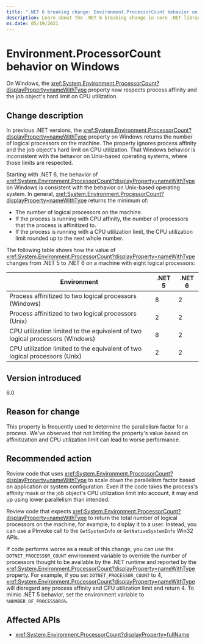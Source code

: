 ```yaml
---
title: ".NET 6 breaking change: Environment.ProcessorCount behavior on Windows"
description: Learn about the .NET 6 breaking change in core .NET libraries where Environment.ProcessorCount may return a different value on Windows compared to previous .NET versions.
ms.date: 05/19/2021
---
```

# Environment.ProcessorCount behavior on Windows

On Windows, the <xref:System.Environment.ProcessorCount?displayProperty=nameWithType> property now respects process affinity and the job object's hard limit on CPU utilization.

## Change description

In previous .NET versions, the <xref:System.Environment.ProcessorCount?displayProperty=nameWithType> property on Windows returns the number of logical processors on the machine. The property ignores process affinity and the job object's hard limit on CPU utilization. That Windows behavior is inconsistent with the behavior on Unix-based operating systems, where those limits are respected.

Starting with .NET 6, the behavior of <xref:System.Environment.ProcessorCount?displayProperty=nameWithType> on Windows is consistent with the behavior on Unix-based operating system. In general, <xref:System.Environment.ProcessorCount?displayProperty=nameWithType> returns the minimum of:

- The number of logical processors on the machine.
- If the process is running with CPU affinity, the number of processors that the process is affinitized to.
- If the process is running with a CPU utilization limit, the CPU utilization limit rounded up to the next whole number.

The following table shows how the value of <xref:System.Environment.ProcessorCount?displayProperty=nameWithType> changes from .NET 5 to .NET 6 on a machine with eight logical processors:

| Environment | .NET 5 | .NET 6 |
|-|-|-|
| Process affinitized to two logical processors (Windows) | 8 | 2 |
| Process affinitized to two logical processors (Unix) | 2 | 2 |
| CPU utilization limited to the equivalent of two logical processors (Windows) | 8 | 2 |
| CPU utilization limited to the equivalent of two logical processors (Unix) | 2 | 2 |

## Version introduced

6.0

## Reason for change

This property is frequently used to determine the parallelism factor for a process. We've observed that not limiting the property's value based on affinitization and CPU utilization limit can lead to worse performance.

## Recommended action

Review code that uses <xref:System.Environment.ProcessorCount?displayProperty=nameWithType> to scale down the parallelism factor based on application or system configuration. Even if the code takes the process's affinity mask or the job object's CPU utilization limit into account, it may end up using lower parallelism than intended.

Review code that expects <xref:System.Environment.ProcessorCount?displayProperty=nameWithType> to return the total number of logical processors on the machine, for example, to display it to a user. Instead, you can use a PInvoke call to the `GetSystemInfo` or `GetNativeSystemInfo` Win32 APIs.

If code performs worse as a result of this change, you can use the `DOTNET_PROCESSOR_COUNT` environment variable to override the number of processors thought to be available by the .NET runtime and reported by the <xref:System.Environment.ProcessorCount?displayProperty=nameWithType> property. For example, if you set `DOTNET_PROCESSOR_COUNT` to 4, <xref:System.Environment.ProcessorCount?displayProperty=nameWithType> will disregard any process affinity and CPU utilization limit and return 4. To mimic .NET 5 behavior, set the environment variable to `%NUMBER_OF_PROCESSORS%`.

## Affected APIs

- <xref:System.Environment.ProcessorCount?displayProperty=fullName>

<!--

### Category

- Core .NET libraries

### Affected APIs

- `P:System.Environment.ProcessorCount`

-->
